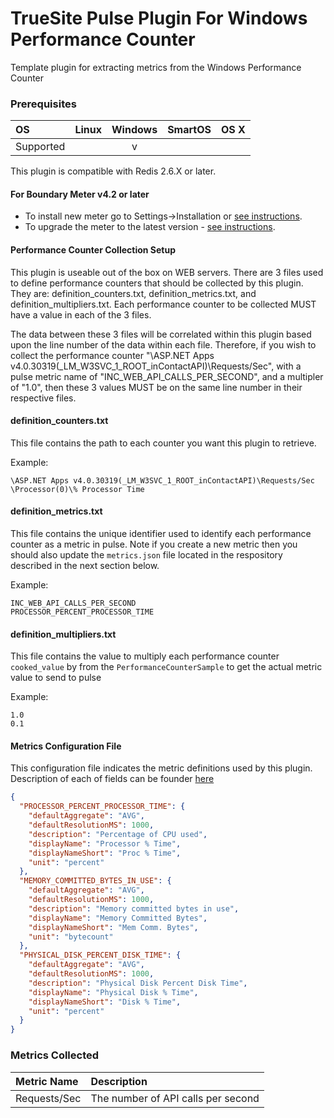 # TrueSite Pulse Plugin For Windows Performance Counter

Template plugin for extracting metrics from the Windows Performance Counter

### Prerequisites

|     OS    | Linux | Windows | SmartOS | OS X |
|:----------|:-----:|:-------:|:-------:|:----:|
| Supported |       |    v    |         |      |

This plugin is compatible with Redis 2.6.X or later.

#### For Boundary Meter v4.2 or later

- To install new meter go to Settings->Installation or [see instructions](https://help.boundary.com/hc/en-us/sections/200634331-Installation).
- To upgrade the meter to the latest version - [see instructions](https://help.boundary.com/hc/en-us/articles/201573102-Upgrading-the-Boundary-Meter).

#### Performance Counter Collection Setup

This plugin is useable out of the box on WEB servers. There are 3 files used to define performance counters that should be collected by this plugin. They are: definition_counters.txt, definition_metrics.txt, and definition_multipliers.txt.  Each performance counter to be collected MUST have a value in each of the 3 files.

The data between these 3 files will be correlated within this plugin based upon the line number of the data within each file. Therefore, if you wish to collect the performance counter "\ASP.NET Apps v4.0.30319(_LM_W3SVC_1_ROOT_inContactAPI)\Requests/Sec", with a pulse metric name of "INC_WEB_API_CALLS_PER_SECOND", and a multipler of "1.0", then these 3 values MUST be on the same line number in their respective files.

#### definition_counters.txt

This file contains the path to each counter you want this plugin to retrieve.

Example:
```
\ASP.NET Apps v4.0.30319(_LM_W3SVC_1_ROOT_inContactAPI)\Requests/Sec
\Processor(0)\% Processor Time
```

#### definition_metrics.txt

This file contains the unique identifier used to identify each performance counter as a metric in pulse. Note if you create a new metric then you should also update the `metrics.json` file located in the respository described in the next section below.

Example:
```
INC_WEB_API_CALLS_PER_SECOND
PROCESSOR_PERCENT_PROCESSOR_TIME
```

#### definition_multipliers.txt

This file contains the value to multiply each performance counter `cooked_value` by from the `PerformanceCounterSample` to get the actual metric value to send to pulse

Example:
```
1.0
0.1
```

#### Metrics Configuration File

This configuration file indicates the metric definitions used by this plugin. Description of each of fields can be founder [here](http://premium-documentation.boundary.com/v1/post/metrics)

```json
{
  "PROCESSOR_PERCENT_PROCESSOR_TIME": {
    "defaultAggregate": "AVG",
    "defaultResolutionMS": 1000,
    "description": "Percentage of CPU used",
    "displayName": "Processor % Time",
    "displayNameShort": "Proc % Time",
    "unit": "percent"
  },
  "MEMORY_COMMITTED_BYTES_IN_USE": {
    "defaultAggregate": "AVG",
    "defaultResolutionMS": 1000,
    "description": "Memory committed bytes in use",
    "displayName": "Memory Committed Bytes",
    "displayNameShort": "Mem Comm. Bytes",
    "unit": "bytecount"
  },
  "PHYSICAL_DISK_PERCENT_DISK_TIME": {
    "defaultAggregate": "AVG",
    "defaultResolutionMS": 1000,
    "description": "Physical Disk Percent Disk Time",
    "displayName": "Physical Disk % Time",
    "displayNameShort": "Disk % Time",
    "unit": "percent"
  }
}
```

### Metrics Collected

|Metric Name               |Description|
|:-------------------------|:---------------------------------------------------------------|
|Requests/Sec              |The number of API calls per second                              |

